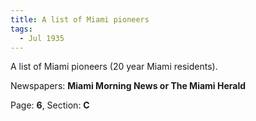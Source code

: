 ```yaml
---  
title: A list of Miami pioneers  
tags:  
  - Jul 1935  
---  
```

  
A list of Miami pioneers (20 year Miami residents).  
  
Newspapers: **Miami Morning News or The Miami Herald**  
  
Page: **6**, Section: **C** 

